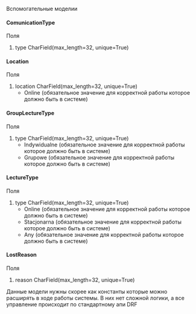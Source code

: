 Вспомогательные моделии

#### ComunicationType
Поля
 1. type CharField(max_length=32, unique=True)

#### Location
Поля
 1. location CharField(max_length=32, unique=True)
	 - Online (обязательное значение для корректной работы которое должно быть в системе)

#### GroupLectureType
Поля
 1. type CharField(max_length=32, unique=True)
	 - Indywidualne (обязательное значение для корректной работы которое должно быть в системе)
	 - Grupowe (обязательное значение для корректной работы которое должно быть в системе)

#### LectureType
Поля
 1. type CharField(max_length=32, unique=True)
	- Online (обязательное значение для корректной работы которое должно быть в системе)
	 - Stacjonarna (обязательное значение для корректной работы которое должно быть в системе) 
	 - Any (обязательное значение для корректной работы которое должно быть в системе) 

#### LostReason
Поля
 1. reason CharField(max_length=32, unique=True)


Данные модели нужны скорее как константы которые можно расширять в ходе работы системы.
В них нет сложной логики, а все управление происходит по стандартному апи DRF